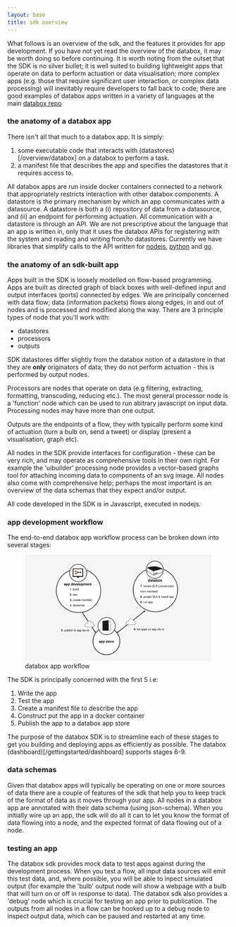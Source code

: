 ```yaml
---
layout: base
title: sdk overview
---
```


What follows is an overview of the sdk, and the features it provides for app development. If you have not yet read the overview of the databox, it may be worth doing so before continuing.  It is worth noting from the outset that the SDK is no silver bullet; it is well suited to building lightweight apps that operate on data to perform actuation or data visualisation; more complex apps (e.g. those that require significant user interaction, or complex data processing) will inevitably require developers to fall back to code; there are good examples of databox apps written in a variety of languages at the main [databox repo](https://github.com/me-box)

### the anatomy of a databox app

There isn't all that much to a databox app.  It is simply:

1. some executable code that interacts with (datastores)[/overview/databox] on a databox to perform a task.
2. a manifest file that describes the app and specifies the datastores that it requires access to.

All databox apps are run inside docker containers connected to a network that appropriately restricts interaction with other databox components. A datastore is the primary mechanism by which an app communicates with a datasource.  A datastore is both a (i) repository of data from a datasource, and (ii) an endpoint for performing actuation.  All communication with a datastore is through an API.  We are not prescriptive about the language that an app is written in, only that it uses the databox APIs for registering with the system and reading and writing from/to datastores.   Currently we have libraries that simplify calls to the API written for [nodejs](https://github.com/me-box/node-databox), [python](https://github.com/me-box/lib-python-databox) and [go](https://github.com/me-box/lib-go-databox). 

### the anatomy of an sdk-built app

Apps built in the SDK is loosely modelled on flow-based programming.  Apps are built as directed graph of black boxes with well-defined input and output interfaces (ports) connected by edges. We are principally concerned with data flow; data (information packets) flows along edges, in and out of nodes and is processed and modified along the way.  There are 3 principle types of node that you'll work with: 

 - datastores
 - processors  
 - outputs  

SDK datastores differ slightly from the databox notion of a datastore in that they are **only** originators of data; they do not perform actuation - this is performed by output nodes.

Processors are nodes that operate on data (e.g filtering, extracting, formatting, transcoding, reducing etc.). The most general processor node is a 'function' node which can be used to run abitrary javascript on input data. Processing nodes may have more than one output.   

Outputs are the endpoints of a flow, they with typically perform some kind of actuation (turn a bulb on, send a tweet) or display (present a visualisation, graph etc).   

All nodes in the SDK provide interfaces for configuration - these can be very rich, and may operate as comprehensive tools in their own right.   For example the 'uibuilder' processing node provides a vector-based graphs tool for attaching incoming data to components of an svg image.  All nodes also come with comprehensive help; perhaps the most important is an overview of the data schemas that they expect and/or output.   

All code developed in the SDK is in Javascript, executed in nodejs. 

### app development workflow

The  end-to-end databox app workflow process can be broken down into several stages:

<figure class="figure">
  <img src="/images/overview/workflow.svg" class="thumbnail" alt="databox sdk">
  <figcaption class="figure-caption text-center">databox app workflow</figcaption>
</figure>

The SDK is principally concerned with the first 5 i.e:

1. Write the app
2. Test the app
3. Create a manifest file to describe the app
4. Construct put the app in a docker container
5. Publish the app to a databox app store


The purpose of the databox SDK is to streamline each of these stages to get you building and deploying apps as efficiently as possible.   The databox (dashboard)[/gettingstarted/dashboard] supports stages 6-9.

### data schemas

Given that databox apps will typically be operating on one or more sources of data there are a couple of features of the sdk that help you to keep track of the format of data as it moves through your app.  All nodes in a databox app are annotated with their data schema (using json-schema).  When you initially wire up an app, the sdk will do all it can to let you know the format of data flowing into a node, and the expected format of data flowing out of a node.   

### testing an app

The databox sdk provides mock data to test apps against during the development process.  When you test a flow, all input data sources will emit this test data, and, where possible, you will be able to inpect simulated output (for example the 'bulb' output node will show a webpage with a bulb that will turn on or off in response to data). The databox sdk also provides a 'debug' node which is crucial for testing an app prior to publication.  The outputs from all nodes in a flow can be hooked up to a debug node to inspect output data, which can be paused and restarted at any time.


